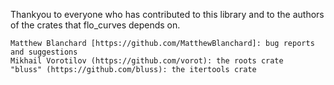 Thankyou to everyone who has contributed to this library and to the authors of
the crates that flo_curves depends on.

    Matthew Blanchard [https://github.com/MatthewBlanchard]: bug reports and suggestions
    Mikhail Vorotilov (https://github.com/vorot): the roots crate
    "bluss" (https://github.com/bluss): the itertools crate

